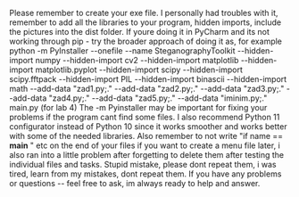   Please remember to create your exe file.
  I personally had troubles with it, remember to add all the libraries to your program, hidden imports, include the pictures into the dist folder. If youre doing it in PyCharm and its not working through pip - try   the broader approach of doing it as, for example
  python -m PyInstaller --onefile --name SteganographyToolkit --hidden-import numpy --hidden-import cv2 --hidden-import matplotlib --hidden-import matplotlib.pyplot --hidden-import scipy --hidden-import scipy.fftpack --hidden-import PIL --hidden-import binascii --hidden-import math --add-data "zad1.py;." --add-data "zad2.py;." --add-data "zad3.py;." --add-data "zad4.py;." --add-data "zad5.py;." --add-data "iminim.py;." main.py (for lab 4)
  The -m Pyinstaller may be important for fixing your problems if the program cant find some files. I also recommend Python 11 configurator instead of Python 10 since it works smoother and works better with some of the needed libraries.
  Also remember to not write "if name == __main__ " etc on the end of your files if you want to create a menu file later, i also ran into a little problem after forgetting to delete them after testing the individual files and tasks. Stupid mistake, please dont repeat them, i was tired, learn from my mistakes, dont repeat them.
  If you have any problems or questions -- feel free to ask, im always ready to help and answer. 
